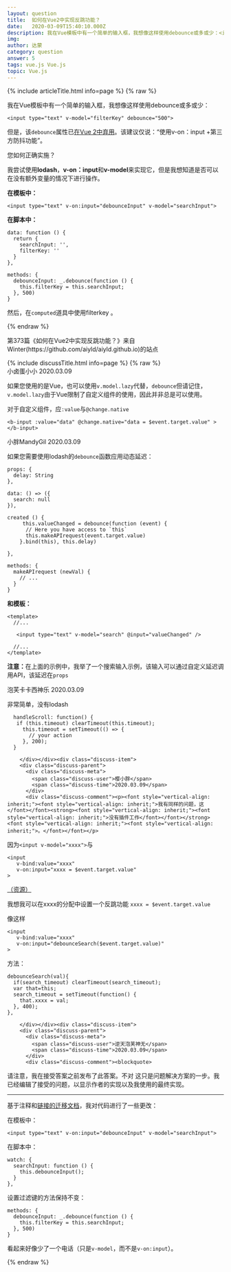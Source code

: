 ```yaml
---
layout: question
title:  如何在Vue2中实现反跳功能？
date:   2020-03-09T15:40:10.000Z
description: 我在Vue模板中有一个简单的输入框，我想像这样使用debounce或多或少：<input type="text" v-model="filterKey...
img: 
author: 达蒙
category: question
answer: 5
tags: vue.js Vue.js
topic: Vue.js
---
```

<div class="article-root">
  <div class="article">
    {% include articleTitle.html info=page %}
    {% raw %}
    <div class="article-content"><p><font style="vertical-align: inherit;"><font style="vertical-align: inherit;">我在Vue模板中有一个简单的输入框，我想像这样使用debounce或多或少：</font></font></p>

<pre><code>&lt;input type="text" v-model="filterKey" debounce="500"&gt;
</code></pre>

<p><font style="vertical-align: inherit;"><font style="vertical-align: inherit;">但是，该</font></font><code>debounce</code><font style="vertical-align: inherit;"><font style="vertical-align: inherit;">属性已</font></font><a href="https://github.com/vuejs/vue/issues/2873" rel="noreferrer"><font style="vertical-align: inherit;"><font style="vertical-align: inherit;">在Vue 2中弃用</font></font></a><font style="vertical-align: inherit;"><font style="vertical-align: inherit;">。</font><font style="vertical-align: inherit;">该建议仅说：“使用v-on：input +第三方防抖功能”。</font></font></p>

<p><font style="vertical-align: inherit;"><font style="vertical-align: inherit;">您如何正确实施？</font></font></p>

<p><font style="vertical-align: inherit;"><font style="vertical-align: inherit;">我尝试使用</font></font><strong><font style="vertical-align: inherit;"><font style="vertical-align: inherit;">lodash</font></font></strong><font style="vertical-align: inherit;"><font style="vertical-align: inherit;">，</font></font><strong><font style="vertical-align: inherit;"><font style="vertical-align: inherit;">v-on：input</font></font></strong><font style="vertical-align: inherit;"><font style="vertical-align: inherit;">和</font></font><strong><font style="vertical-align: inherit;"><font style="vertical-align: inherit;">v-model</font></font></strong><font style="vertical-align: inherit;"><font style="vertical-align: inherit;">来实现它</font><font style="vertical-align: inherit;">，但是我想知道是否可以在没有额外变量的情况下进行操作。</font></font></p>

<p><strong><font style="vertical-align: inherit;"><font style="vertical-align: inherit;">在模板中：</font></font></strong></p>

<pre><code>&lt;input type="text" v-on:input="debounceInput" v-model="searchInput"&gt;
</code></pre>

<p><strong><font style="vertical-align: inherit;"><font style="vertical-align: inherit;">在脚本中：</font></font></strong></p>

<pre><code>data: function () {<font></font>
  return {<font></font>
    searchInput: '',<font></font>
    filterKey: ''<font></font>
  }<font></font>
},<font></font>
<font></font>
methods: {<font></font>
  debounceInput: _.debounce(function () {<font></font>
    this.filterKey = this.searchInput;<font></font>
  }, 500)<font></font>
}<font></font>
</code></pre>

<p><font style="vertical-align: inherit;"><font style="vertical-align: inherit;">然后，在</font></font><code>computed</code><font style="vertical-align: inherit;"><font style="vertical-align: inherit;">道具中</font><font style="vertical-align: inherit;">使用filterkey </font><font style="vertical-align: inherit;">。</font></font></p></div>
    {% endraw %}
  </div>
  <p class="winter_mark">第373篇《如何在Vue2中实现反跳功能？》来自Winter(https://github.com/aiyld/aiyld.github.io)的站点</p>
  <div class="discuss-wrapper">
    {% include discussTitle.html info=page %}
    {% raw %}
    <div class="discuss-list">
    <div class="discuss-item">
        <div class="discuss-parent">
          <div class="discuss-meta">
            <span class="discuss-user">小卤蛋小小</span>
            <span class="discuss-time">2020.03.09</span>
          </div>
          <div class="discuss-comment"><p><font style="vertical-align: inherit;"><font style="vertical-align: inherit;">如果您使用的是Vue，也可以使用</font></font><code>v.model.lazy</code><font style="vertical-align: inherit;"><font style="vertical-align: inherit;">代替，</font></font><code>debounce</code><font style="vertical-align: inherit;"><font style="vertical-align: inherit;">但请记住，</font></font><code>v.model.lazy</code><font style="vertical-align: inherit;"><font style="vertical-align: inherit;">由于Vue限制了自定义组件的</font><font style="vertical-align: inherit;">使用</font><font style="vertical-align: inherit;">，</font><font style="vertical-align: inherit;">因此并非总是</font><font style="vertical-align: inherit;">可以使用</font><font style="vertical-align: inherit;">。</font></font></p>

<p><font style="vertical-align: inherit;"><font style="vertical-align: inherit;">对于自定义组件，应</font></font><code>:value</code><font style="vertical-align: inherit;"><font style="vertical-align: inherit;">与</font></font><code>@change.native</code></p>

<p><code>&lt;b-input :value="data" @change.native="data = $event.target.value" &gt;&lt;/b-input&gt;</code></p></div>
        </div></div><div class="discuss-item">
        <div class="discuss-parent">
          <div class="discuss-meta">
            <span class="discuss-user">小胖MandyGil</span>
            <span class="discuss-time">2020.03.09</span>
          </div>
          <div class="discuss-comment"><p><font style="vertical-align: inherit;"><font style="vertical-align: inherit;">如果您需要使用lodash的</font></font><code>debounce</code><font style="vertical-align: inherit;"><font style="vertical-align: inherit;">函数</font><font style="vertical-align: inherit;">应用动态延迟</font><font style="vertical-align: inherit;">：</font></font></p>

<pre><code>props: {<font></font>
  delay: String<font></font>
},<font></font>
<font></font>
data: () =&gt; ({<font></font>
  search: null<font></font>
}),<font></font>
<font></font>
created () {<font></font>
     this.valueChanged = debounce(function (event) {<font></font>
      // Here you have access to `this`<font></font>
      this.makeAPIrequest(event.target.value)<font></font>
    }.bind(this), this.delay)<font></font>
<font></font>
},<font></font>
<font></font>
methods: {<font></font>
  makeAPIrequest (newVal) {<font></font>
    // ...<font></font>
  }<font></font>
}<font></font>
</code></pre>

<p><strong><font style="vertical-align: inherit;"><font style="vertical-align: inherit;">和模板：</font></font></strong></p>

<pre><code>&lt;template&gt;<font></font>
  //...<font></font>
<font></font>
   &lt;input type="text" v-model="search" @input="valueChanged" /&gt;<font></font>
<font></font>
  //...<font></font>
&lt;/template&gt;<font></font>
</code></pre>

<p><strong><font style="vertical-align: inherit;"><font style="vertical-align: inherit;">注意：</font></font></strong><font style="vertical-align: inherit;"><font style="vertical-align: inherit;">在上面的示例中，我举了一个搜索输入示例，该输入可以通过自定义延迟调用API，该延迟在</font></font><code>props</code></p></div>
        </div></div><div class="discuss-item">
        <div class="discuss-parent">
          <div class="discuss-meta">
            <span class="discuss-user">泡芙卡卡西神乐</span>
            <span class="discuss-time">2020.03.09</span>
          </div>
          <div class="discuss-comment"><p><font style="vertical-align: inherit;"><font style="vertical-align: inherit;">非常简单，没有lodash</font></font></p>

<pre><code>  handleScroll: function() {<font></font>
   if (this.timeout) clearTimeout(this.timeout); <font></font>
     this.timeout = setTimeout(() =&gt; {<font></font>
       // your action<font></font>
     }, 200);<font></font>
  }<font></font>
</code></pre></div>
        </div></div><div class="discuss-item">
        <div class="discuss-parent">
          <div class="discuss-meta">
            <span class="discuss-user">樱小胖</span>
            <span class="discuss-time">2020.03.09</span>
          </div>
          <div class="discuss-comment"><p><font style="vertical-align: inherit;"><font style="vertical-align: inherit;">我有同样的问题，这</font></font><strong><font style="vertical-align: inherit;"><font style="vertical-align: inherit;">没有插件工作</font></font></strong><font style="vertical-align: inherit;"><font style="vertical-align: inherit;">。</font></font></p>

<p><font style="vertical-align: inherit;"><font style="vertical-align: inherit;">因为</font></font><code>&lt;input v-model="xxxx"&gt;</code><font style="vertical-align: inherit;"><font style="vertical-align: inherit;">与</font></font></p>

<pre><code>&lt;input<font></font>
   v-bind:value="xxxx"<font></font>
   v-on:input="xxxx = $event.target.value"<font></font>
&gt;<font></font>
</code></pre>

<p><a href="https://stackoverflow.com/a/44678583/3164679"><font style="vertical-align: inherit;"><font style="vertical-align: inherit;">（资源）</font></font></a></p>

<p><font style="vertical-align: inherit;"><font style="vertical-align: inherit;">我想我可以在xxxx的分配中设置一个反跳功能 </font></font><code>xxxx = $event.target.value</code></p>

<p><font style="vertical-align: inherit;"><font style="vertical-align: inherit;">像这样</font></font></p>

<pre><code>&lt;input<font></font>
   v-bind:value="xxxx"<font></font>
   v-on:input="debounceSearch($event.target.value)"<font></font>
&gt;<font></font>
</code></pre>

<p><font style="vertical-align: inherit;"><font style="vertical-align: inherit;">方法：</font></font></p>

<pre><code>debounceSearch(val){<font></font>
  if(search_timeout) clearTimeout(search_timeout);<font></font>
  var that=this;<font></font>
  search_timeout = setTimeout(function() {<font></font>
    that.xxxx = val; <font></font>
  }, 400);<font></font>
},<font></font>
</code></pre></div>
        </div></div><div class="discuss-item">
        <div class="discuss-parent">
          <div class="discuss-meta">
            <span class="discuss-user">逆天泡芙神无</span>
            <span class="discuss-time">2020.03.09</span>
          </div>
          <div class="discuss-comment"><blockquote>
  <p><font style="vertical-align: inherit;"><font style="vertical-align: inherit;">请注意，我在接受答案之前发布了此答案。</font><font style="vertical-align: inherit;">不对 </font><font style="vertical-align: inherit;">这只是问题解决方案的一步。</font><font style="vertical-align: inherit;">我已经编辑了接受的问题，以显示作者的实现以及我使用的最终实现。</font></font></p>
</blockquote>

<hr>

<p><font style="vertical-align: inherit;"><font style="vertical-align: inherit;">基于注释和</font></font><a href="https://vuejs.org/v2/guide/migration.html#debounce-Param-Attribute-for-v-model-removed" rel="nofollow noreferrer"><font style="vertical-align: inherit;"><font style="vertical-align: inherit;">链接的迁移文档</font></font></a><font style="vertical-align: inherit;"><font style="vertical-align: inherit;">，我对代码进行了一些更改：</font></font></p>

<p><font style="vertical-align: inherit;"><font style="vertical-align: inherit;">在模板中：</font></font></p>

<pre><code>&lt;input type="text" v-on:input="debounceInput" v-model="searchInput"&gt;
</code></pre>

<p><font style="vertical-align: inherit;"><font style="vertical-align: inherit;">在脚本中：</font></font></p>

<pre><code>watch: {<font></font>
  searchInput: function () {<font></font>
    this.debounceInput();<font></font>
  }<font></font>
},<font></font>
</code></pre>

<p><font style="vertical-align: inherit;"><font style="vertical-align: inherit;">设置过滤键的方法保持不变：</font></font></p>

<pre><code>methods: {<font></font>
  debounceInput: _.debounce(function () {<font></font>
    this.filterKey = this.searchInput;<font></font>
  }, 500)<font></font>
}<font></font>
</code></pre>

<p><font style="vertical-align: inherit;"><font style="vertical-align: inherit;">看起来好像少了一个电话（只是</font></font><code>v-model</code><font style="vertical-align: inherit;"><font style="vertical-align: inherit;">，而不是</font></font><code>v-on:input</code><font style="vertical-align: inherit;"><font style="vertical-align: inherit;">）。</font></font></p></div>
        </div></div>
    </div>
    {% endraw %}
  </div>
<div>
